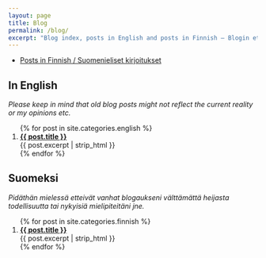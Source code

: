 ```yaml
---
layout: page
title: Blog
permalink: /blog/
excerpt: "Blog index, posts in English and posts in Finnish — Blogin etusivu, postaukset englanniksi ja postaukset suomeksi."
---
```


* [Posts in Finnish / Suomenieliset kirjoitukset](#suomeksi)

## In English

*Please keep in mind that old blog posts might not reflect the current
 reality or my opinions etc.*

<ol>
  {% for post in site.categories.english %}
    <li>
        <strong><a href="{{ post.url }}">{{ post.title }}</a></strong><br />
        {{ post.excerpt | strip_html }}
    </li>
  {% endfor %}
</ol>

## Suomeksi

*Pidäthän mielessä etteivät vanhat blogaukseni välttämättä heijasta
 todellisuutta tai nykyisiä mielipiteitäni jne.*

<ol>
  {% for post in site.categories.finnish %}
    <li>
        <strong><a href="{{ post.url }}">{{ post.title }}</a></strong><br />
        {{ post.excerpt | strip_html }}
    </li>
  {% endfor %}
</ol>
